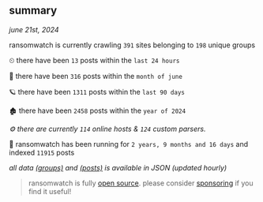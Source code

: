 
## summary
_june 21st, 2024_

ransomwatch is currently crawling `391` sites belonging to `198` unique groups

⏲ there have been `13` posts within the `last 24 hours`

🦈 there have been `316` posts within the `month of june`

🪐 there have been `1311` posts within the `last 90 days`

🏚 there have been `2458` posts within the `year of 2024`

_⚙️ there are currently `114` online hosts & `124` custom parsers._

🦕 ransomwatch has been running for `2 years, 9 months and 16 days` and indexed `11915` posts

_all data  [(groups)](http://ransomwhat.telemetry.ltd/groups) and [(posts)](http://ransomwhat.telemetry.ltd/posts) is available in JSON (updated hourly)_

> ransomwatch is fully [open source](https://github.com/joshhighet/ransomwatch#ransomwatch--). please consider [sponsoring](https://github.com/sponsors/joshhighet) if you find it useful!
